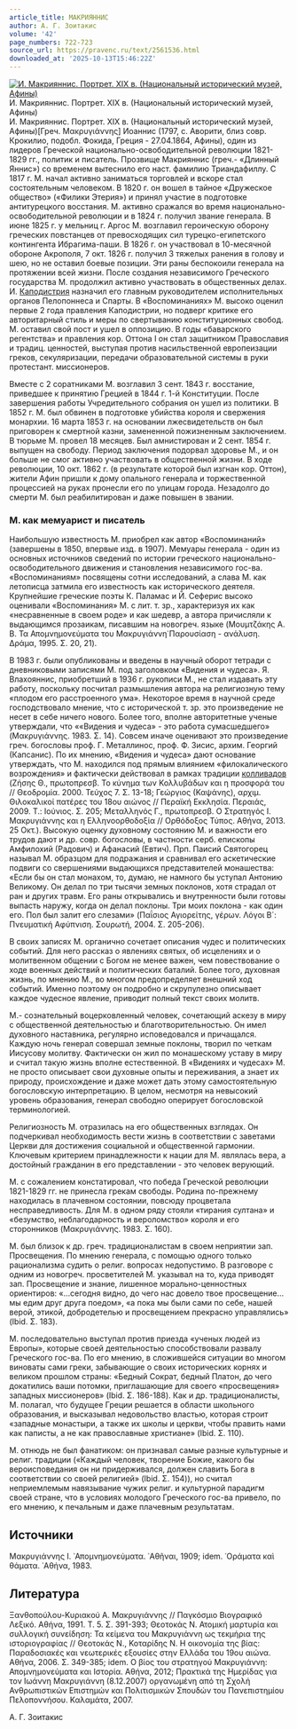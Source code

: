 ```yaml
---
article_title: МАКРИЯННИС
author: А. Г. Зоитакис
volume: '42'
page_numbers: 722-723
source_url: https://pravenc.ru/text/2561536.html
downloaded_at: '2025-10-13T15:46:22Z'
---
```


[![И. Макрияннис. Портрет. XIX в. (Национальный исторический музей, Афины)](https://pravenc.ru/data/2020/06/21/1236347883/i200.jpg "Кликните для увеличения картинки")](https://pravenc.ru/data/2020/06/21/1236347883/i400.jpg)И. Макрияннис. Портрет. XIX в. (Национальный исторический музей, Афины)  
И. Макрияннис. Портрет. XIX в. (Национальный исторический музей, Афины)[Греч. Μακρυγιάννης] Иоаннис (1797, с. Аворити, близ совр. Крокилио, подобл. Фокида, Греция - 27.04.1864, Афины), один из лидеров Греческой национально-освободительной революции 1821-1829 гг., политик и писатель. Прозвище Макрияннис (греч.- «Длинный Яннис») со временем вытеснило его наст. фамилию Триандафиллу. С 1817 г. М. начал активно заниматься торговлей и вскоре стал состоятельным человеком. В 1820 г. он вошел в тайное «Дружеское общество» («Филики Этерия») и принял участие в подготовке антитурецкого восстания. М. активно сражался во время национально-освободительной революции и в 1824 г. получил звание генерала. В июне 1825 г. у мельниц г. Аргос М. возглавил героическую оборону греческих повстанцев от превосходящих сил турецко-египетского контингента Ибрагима-паши. В 1826 г. он участвовал в 10-месячной обороне Акрополя, 7 окт. 1826 г. получил 3 тяжелых ранения в голову и шею, но не оставил боевые позиции. Эти раны беспокоили генерала на протяжении всей жизни. После создания независимого Греческого государства М. продолжил активно участвовать в общественных делах. И. [Каподистрия](https://pravenc.ru/text/Каподистрия.html) назначил его главным руководителем исполнительных органов Пелопоннеса и Спарты. В «Воспоминаниях» М. высоко оценил первые 2 года правления Каподистрии, но подверг критике его авторитарный стиль и меры по свертыванию конституционных свобод. М. оставил свой пост и ушел в оппозицию. В годы «баварского регентства» и правления кор. Оттона I он стал защитником Православия и традиц. ценностей, выступая против насильственной европеизации греков, секуляризации, передачи образовательной системы в руки протестант. миссионеров.

Вместе с 2 соратниками М. возглавил 3 сент. 1843 г. восстание, приведшее к принятию Грецией в 1844 г. 1-й Конституции. После завершения работы Учредительного собрания он ушел из политики. В 1852 г. М. был обвинен в подготовке убийства короля и свержения монархии. 16 марта 1853 г. на основании лжесвидетельств он был приговорен к смертной казни, замененной пожизненным заключением. В тюрьме М. провел 18 месяцев. Был амнистирован и 2 сент. 1854 г. выпущен на свободу. Период заключения подорвал здоровье М., и он больше не смог активно участвовать в общественной жизни. В ходе революции, 10 окт. 1862 г. (в результате которой был изгнан кор. Оттон), жители Афин пришли к дому опального генерала и торжественной процессией на руках пронесли его по улицам города. Незадолго до смерти М. был реабилитирован и даже повышен в звании.

### М. как мемуарист и писатель

Наибольшую известность М. приобрел как автор «Воспоминаний» (завершены в 1850, впервые изд. в 1907). Мемуары генерала - один из основных источников сведений по истории греческого национально-освободительного движения и становления независимого гос-ва. «Воспоминаниям» посвящены сотни исследований, а слава М. как летописца затмила его известность как исторического деятеля. Крупнейшие греческие поэты К. Паламас и Й. Сеферис высоко оценивали «Воспоминания» М. с лит. т. зр., характеризуя их как «несравненные в своем роде» и как шедевр, а автора причисляли к выдающимся прозаикам, писавшим на новогреч. языке (Μουμτζάκης Α. Β. Τα Απομνημονεύματα του Μακρυγιάννη̇ Παρουσίαση - ανάλυση. Δράμα, 1995. Σ. 20, 21).

В 1983 г. были опубликованы и введены в научный оборот тетради с дневниковыми записями М. под заголовком «Видения и чудеса». Я. Влахояннис, приобретший в 1936 г. рукописи М., не стал издавать эту работу, поскольку посчитал размышления автора на религиозную тему «плодом его расстроенного ума». Некоторое время в научной среде господствовало мнение, что с исторической т. зр. это произведение не несет в себе ничего нового. Более того, вполне авторитетные ученые утверждали, что ««Видения и чудеса» - это работа сумасшедшего» (Μακρυγιάννης. 1983. Σ. 14). Совсем иначе оценивают это произведение греч. богословы проф. Г. Металлинос, проф. Ф. Зисис, архим. Георгий (Капсанис). По их мнению, «Видения и чудеса» дают основание утверждать, что М. находился под прямым влиянием «филокалического возрождения» и фактически действовал в рамках традиции [колливадов](https://pravenc.ru/text/колливады.html) (Ζήσης Θ., πρωτοπρεσβ. Το κύνημα των Κολλυβάδων και η προσφορά του // Θεοδρομία. 2000. Τεύχος 7. Σ. 13-18; Γεώργιος (Καψάνης), αρχιμ. Θιλοκαλικοί πατέρες του 18ου αιώνος // Περαϊκή Εκκλησία. Περαιάς, 2009. Τ.: Ιούνιος. Σ. 205; Μεταλληνός Γ., πρωτοπρεσβ. Ο Στρατηγός Ι. Μακρυγιάννης και η Ελληνοορθοδοξία // Ορθόδοξος Τύπος. Αθήνα, 2013. 25 Οκτ.). Высокую оценку духовному состоянию М. и важности его трудов дают и др. совр. богословы, в частности серб. епископы Амфилохий (Радович) и Афанасий (Евтич). Прп. Паисий Святогорец называл М. образцом для подражания и сравнивал его аскетические подвиги со свершениями выдающихся представителей монашества: «Если бы он стал монахом, то, думаю, не намного бы уступал Антонию Великому. Он делал по три тысячи земных поклонов, хотя страдал от ран и других травм. Его раны открывались и внутренности были готовы выпасть наружу, когда он делал поклоны. Три моих поклона - как один его. Пол был залит его слезами» (Παΐσιος Αγιορείτης, γέρων. Λόγοι Β´: Πνευματική Αφύπνιση. Σουρωτή, 2004. Σ. 205-206).

В своих записях М. органично сочетает описания чудес и политических событий. Для него рассказ о явлениях святых, об исцелениях и о молитвенном общении с Богом не менее важен, чем повествование о ходе военных действий и политических баталий. Более того, духовная жизнь, по мнению М., во многом предопределяет внешний ход событий. Именно поэтому он подробно и скрупулезно описывает каждое чудесное явление, приводит полный текст своих молитв.

М.- сознательный воцерковленный человек, сочетающий аскезу в миру с общественной деятельностью и благотворительностью. Он имел духовного наставника, регулярно исповедовался и причащался. Каждую ночь генерал совершал земные поклоны, творил по четкам Иисусову молитву. Фактически он жил по монашескому уставу в миру и считал такую жизнь вполне естественной. В «Видениях и чудесах» М. не просто описывает свои духовные опыты и переживания, а знает их природу, происхождение и даже может дать этому самостоятельную богословскую интерпретацию. В целом, несмотря на невысокий уровень образования, генерал свободно оперирует богословской терминологией.

Религиозность М. отразилась на его общественных взглядах. Он подчеркивал необходимость вести жизнь в соответствии с заветами Церкви для достижения социальной и общественной гармонии. Ключевым критерием принадлежности к нации для М. являлась вера, а достойный гражданин в его представлении - это человек верующий.

М. с сожалением констатировал, что победа Греческой революции 1821-1829 гг. не принесла грекам свободы. Родина по-прежнему находилась в плачевном состоянии, повсюду процветала несправедливость. Для М. в одном ряду стояли «тирания султана» и «безумство, неблагодарность и вероломство» короля и его сторонников (Μακρυγιάννης. 1983. Σ. 160).

М. был близок к др. греч. традиционалистам в своем неприятии зап. Просвещения. По мнению генерала, с помощью одного только рационализма судить о религ. вопросах недопустимо. В разговоре с одним из новогреч. просветителей М. указывал на то, куда приводят зап. Просвещение и знание, лишенное морально-ценностных ориентиров: «...сегодня видно, до чего нас довело твое просвещение… мы едим друг друга поедом», «а пока мы были сами по себе, нашей верой, этикой, добродетелью и просвещением прекрасно управлялись» (Ibid. Σ. 183).

М. последовательно выступал против приезда «ученых людей из Европы», которые своей деятельностью способствовали развалу Греческого гос-ва. По его мнению, в сложившейся ситуации во многом виноваты сами греки, забывающие о своих исторических корнях и великом прошлом страны: «Бедный Сократ, бедный Платон, до чего докатились ваши потомки, приглашающие для своего «просвещения» западных миссионеров» (Ibid. Σ. 186-188). Как и др. традиционалисты, М. полагал, что будущее Греции решается в области школьного образования, и высказывал недовольство властью, которая строит «западные монастыри, а также их школы и церкви, чтобы править нами как паписты, а не как православные христиане» (Ibid. Σ. 110).

М. отнюдь не был фанатиком: он признавал самые разные культурные и религ. традиции («Каждый человек, творение Божие, какого бы вероисповедания он ни придерживался, должен славить Бога в соответствии со своей религией» (Ibid. Σ. 154)), но считал неприемлемым навязывание чужих религ. и культурной парадигм своей стране, что в условиях молодого Греческого гос-ва привело, по его мнению, к печальным и даже плачевным результатам.

## Источники

Μακρυγιάννης Ι. ᾿Απομνημονεύματα. ᾿Αθῆναι, 1909; idem. ῾Οράματα καὶ θάματα. ᾿Αθήνα, 1983.

## Литература

Ξανθοπούλου-Κυριακού Α. Μακρυγιάννης // Παγκόσμιο Βιογραφικό Λεξικό. Αθήνα, 1991. Τ. 5. Σ. 391-393; Θεοτοκάς Ν. Ατομική μαρτυρία και συλλογική συνείδηση: Τα κείμενα του Μακρυγιάννη ως τεκμήρια της ιστοριογραφίας // Θεοτοκάς Ν., Κοταρίδης Ν. Η οικονομία της βίας: Παραδοσιακές και νεωτερικές εξουσίες στην Ελλάδα του 19ου αιώνα. Αθήνα, 2006. Σ. 349-385; idem. Ο βίος του στρατηγού Μακρυγιάννη: Απομνημονεύματα και Ιστορία. Αθήνα, 2012; Πρακτικά της Ημερίδας για τον Ιωάννη Μακρυγιάννη (8.12.2007) οργανωμένη από τη Σχολή Ανθρωπιστικών Επιστημών και Πολιτισμικών Σπουδών του Πανεπιστημίου Πελοποννήσου. Καλαμάτα, 2007.

А. Г. Зоитакис
